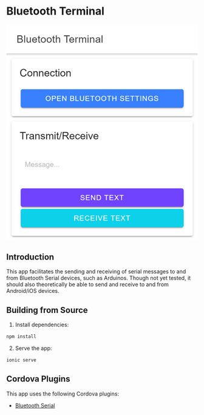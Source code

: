 # Bluetooth Terminal
![](screenshots/screenshot_Android.png)


## Introduction
This app facilitates the sending and receiving of serial messages to and from Bluetooth Serial devices, such as Arduinos. Though not yet tested, it should also theoretically be able to send and receive to and from Android/iOS devices.

## Building from Source
1. Install dependencies:
```bash
npm install
```

2. Serve the app:
```bash
ionic serve
```

## Cordova Plugins
This app uses the following Cordova plugins:
- [Bluetooth Serial](https://github.com/don/BluetoothSerial)